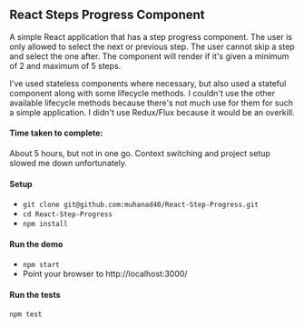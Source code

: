 ## React Steps Progress Component

A simple React application that has a step progress component. The user is only allowed to select the next or previous step. The user cannot skip a step and select the one after. The component will render if it's given a minimum of 2 and maximum of 5 steps.

I've used stateless components where necessary, but also used a stateful component along with some lifecycle methods. I couldn't use the other available lifecycle methods because there's not much use for them for such a simple application. I didn't use Redux/Flux because it would be an overkill.

#### Time taken to complete:
About 5 hours, but not in one go. Context switching and project setup slowed me down unfortunately.

#### Setup
- `git clone git@github.com:muhanad40/React-Step-Progress.git`
- `cd React-Step-Progress`
- `npm install`

#### Run the demo
- `npm start`
- Point your browser to http://localhost:3000/

#### Run the tests
`npm test`

